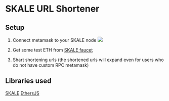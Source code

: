 # SKALE URL Shortener

## Setup

1) Connect metamask to your SKALE node
![](https://assets.website-files.com/5be05ae542686c4ebf192462/5ce1657d7e30fb40711d2b31_rpc-metamask.gif)

2) Get some test ETH from [SKALE faucet](http://faucet.skale.network/)

3) Shart shortening urls
(the shortened urls will expand even for users who do not have custom RPC metamask)

## Libraries used
[SKALE](https://skale.network)
[EthersJS](https://ethers.io)
